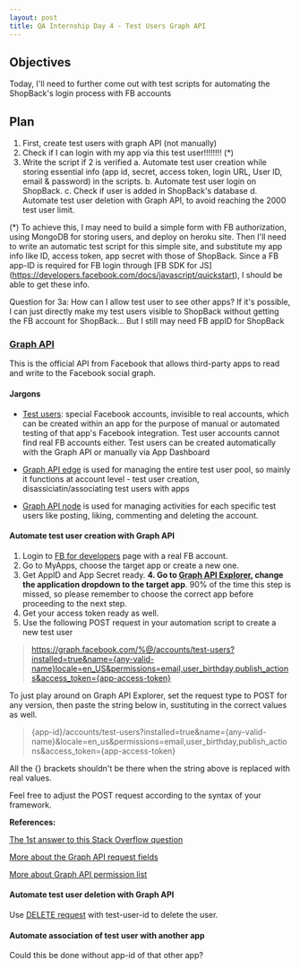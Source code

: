 ```yaml
---
layout: post
title: QA Internship Day 4 - Test Users Graph API
---
```


## Objectives

Today, I'll need to further come out with test scripts for automating the ShopBack's login process with FB accounts

## Plan

1. First, create test users with graph API (not manually)
2. Check if I can login with my app via this test user!!!!!!!! (*)
3. Write the script if 2 is verified
   a. Automate test user creation while storing essential info (app id, secret, access token, login URL, User ID, email & password) in the scripts.
   b. Automate test user login on ShopBack. 
   c. Check if user is added in ShopBack's database
   d. Automate test user deletion with Graph API, to avoid reaching the 2000 test user limit.

(*) To achieve this, I may need to build a simple form with FB authorization, using MongoDB for storing users, and deploy on heroku site. Then I'll need to write an automatic test script for this simple site, and substitute my app info like ID, access token, app secret with those of ShopBack. Since a FB app-ID is required for FB login through [FB SDK for JS] (https://developers.facebook.com/docs/javascript/quickstart), I should be able to get these info.

Question for 3a: How can I allow test user to see other apps? If it's possible, I can just directly make my test users visible to ShopBack without getting the FB account for ShopBack... But I still may need FB appID for ShopBack

### [Graph API](https://developers.facebook.com/docs/graph-api)

This is the official API from Facebook that allows third-party apps to read and write to the Facebook social graph. 

#### Jargons

- [Test users](https://developers.facebook.com/docs/apps/test-users): special Facebook accounts, invisible to real accounts, which can be created within an app for the purpose of manual or automated testing of that app's Facebook integration. Test user accounts cannot find real FB accounts either. Test users can be created automatically with the Graph API or manually via App Dashboard

- [Graph API edge](https://developers.facebook.com/docs/graph-api/reference/v2.9/app/accounts/test-users) is used for managing the entire test user pool, so mainly it functions at account level - test user creation, disassiciatin/associating test users with apps

- [Graph API node](https://developers.facebook.com/docs/graph-api/reference/v2.9/test-user) is used for managing activities for each specific test users like posting, liking, commenting and deleting the account.

#### Automate test user creation with Graph API

1. Login to [FB for developers](https://developers.facebook.com/) page with a real FB account.
2. Go to MyApps, choose the target app or create a new one.
3. Get AppID and App Secret ready.
**4. Go to [Graph API Explorer](https://developers.facebook.com/tools/explorer/), change the application dropdown to the target app**. 90% of the time this step is missed, so please remember to choose the correct app before proceeding to the next step.
5. Get your access token ready as well.
6. Use the following POST request in your automation script to create a new test user

>https://graph.facebook.com/%@/accounts/test-users?installed=true&name={any-valid-name}locale=en_US&permissions=email,user_birthday,publish_actions&access_token={app-access-token}

To just play around on Graph API Explorer, set the request type to POST for any version, then paste the string below in, sustituting in the correct values as well.

>{app-id}/accounts/test-users?installed=true&name={any-valid-name}&locale=en_us&permissions=email,user_birthday,publish_actions&access_token={app-access-token}

All the {} brackets shouldn't be there when the string above is replaced with real values.

Feel free to adjust the POST request according to the syntax of your framework.

**References:**

[The 1st answer to this Stack Overflow question](http://stackoverflow.com/questions/24046772/how-to-add-test-friends-to-facebook-test-users-programmatically-using-facebook-i#)

[More about the Graph API request fields](https://developers.facebook.com/docs/graph-api/reference/app/accounts/test-users#publish)

[More about Graph API permission list](https://developers.facebook.com/docs/facebook-login/permissions/)


#### Automate test user deletion with Graph API
 
Use [DELETE request](https://developers.facebook.com/docs/graph-api/reference/v2.9/test-user#deleting) with test-user-id to delete the user.

#### Automate association of test user with another app

Could this be done without app-id of that other app?
